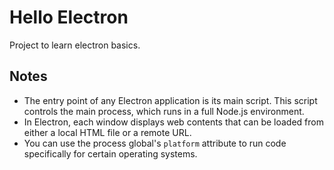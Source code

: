 # Hello Electron

Project to learn electron basics.

## Notes

- The entry point of any Electron application is its main script. This script controls the main process, which runs in a full Node.js environment.
- In Electron, each window displays web contents that can be loaded from either a local HTML file or a remote URL.
- You can use the process global's `platform` attribute to run code specifically for certain operating systems.
